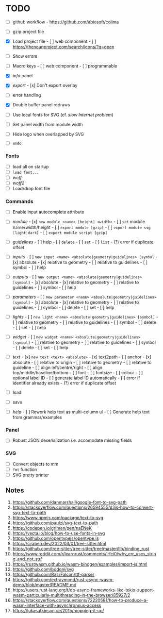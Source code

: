 # TODO

- [ ] github workflow
      - https://github.com/abiosoft/colima

- [ ] gzip project file
- [x] Load project file
      - [ ] web component
      - [ ] https://thenounproject.com/search/icons/?q=open
- [ ] Show errors
- [ ] Macro keys
      - [ ] web component
      - [ ] programmable

- [x] _info_ panel
- [x] _export_
      - [x] Don't export overlay

- [ ] error handling
- [x] Double buffer panel redraws
- [ ] Use local fonts for SVG (cf. _slow Internet problem_)
- [ ] Set panel width from module width
- [ ] Hide logo when overlapped by SVG
- [ ] `undo`


### Fonts 
- [ ] load all on startup
- [ ] `load font...`
- [ ] _woff_
- [ ] _woff2_
- [ ] Load/drop font file

### Commands
- [ ] Enable input autocomplete attribute

- [ ] _module_
      - [x] `new module <name> [height] <width>`
      - [ ] `set` module name/width/height
      - [ ] `export module [gzip]`
      - [ ] `export module svg [light|dark]`
      - [ ] `export module script [gzip]`

- [ ] _guidelines_
      - [ ] help
      - [ ] `delete`
      - [ ] `set`
      - [ ] `list`
      - (?) error if duplicate offset

- [ ] _inputs_
      - [ ] `new input <name> <absolute|geometry|guidelines> [symbol`
      - [x] absolute
      - [x] relative to geometry
      - [ ] relative to guidelines
      - [ ] symbol
      - [ ] help

- [ ] _outputs_
      - [ ] `new output <name> <absolute|geometry|guidelines> [symbol]`
      - [x] absolute
      - [x] relative to geometry
      - [ ] relative to guidelines
      - [ ] symbol
      - [ ] help

- [ ] _parameters_
      - [ ] `new parameter <name> <absolute|geometry|guidelines> [symbol]`
      - [x] absolute
      - [x] relative to geometry
      - [ ] relative to guidelines
      - [ ] symbol
      - [ ] delete
      - [ ] set
      - [ ] help

- [ ] _lights_
      - [ ] `new light <name> <absolute|geometry|guidelines> [symbol]`
      - [ ] relative to geometry
      - [ ] relative to guidelines
      - [ ] symbol
      - [ ] delete
      - [ ] set
      - [ ] help

- [ ] _widget_
      - [ ] `new widget <name> <absolute|geometry|guidelines> [symbol]`
      - [ ] relative to geometry
      - [ ] relative to guidelines
      - [ ] symbol
      - [ ] delete
      - [ ] set
      - [ ] help

- [ ] _text_
      - [x] `new text <text> <absolute>`
      - [x] text2path
      - [ ] anchor
            - [x] absolute
            - [ ] relative to origin
            - [ ] relative to geometry
            - [ ] relative to guideline
      - [ ] align left/centre/right
      - [ ] align top/middle/baseline/bottom
      - [ ] font
      - [ ] fontsize
      - [ ] colour
      - [ ] optional label ID
      - [ ] generate label ID automatically
      - [ ] error if identifier already exists
      - (?) error if duplicate offset

- [ ] load
- [ ] save

- [ ] _help_
       - [ ] Rework help text as multi-column ul
       - [ ] Generate help text from grammar/examples


### Panel
- [ ] Robust JSON deserialization i.e. accomodate missing fields

### SVG
- [ ] Convert objects to mm
- [ ] `fmt` function 
- [ ] SVG pretty printer

## Notes

1.  https://github.com/danmarshall/google-font-to-svg-path
2.  https://stackoverflow.com/questions/26594555/d3js-how-to-convert-svg-text-to-path
3.  https://www.npmjs.com/package/text-to-svg
4.  https://github.com/paulzi/svg-text-to-path
5.  https://codepen.io/grimen/pen/naENeK
6.  https://vecta.io/blog/how-to-use-fonts-in-svg
7.  https://github.com/opentypejs/opentype.js
8.  https://siraben.dev/2022/03/01/tree-sitter.html
9.  https://github.com/tree-sitter/tree-sitter/tree/master/lib/binding_rust
10. https://www.reddit.com/r/learnrust/comments/lrfci0/why_err_uses_string_and_not_str/
11. https://rustwasm.github.io/wasm-bindgen/examples/import-js.html
12. https://github.com/bodoni/svg
13. https://github.com/RazrFalcon/ttf-parser
14. https://github.com/extraymond/rust-async-wasm-demo/blob/master/README.md
15. https://users.rust-lang.org/t/do-async-frameworks-like-tokio-support-wasm-particularly-multithreading-in-the-browser/85927/2
16. https://stackoverflow.com/questions/72220581/how-to-produce-a-wasm-interface-with-asynchronous-access
17. https://lukasatkinson.de/2015/mopping-it-up/

